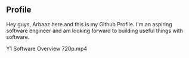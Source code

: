 ## Profile
Hey guys, Arbaaz here and this is my Github Profile. I'm an aspiring software engineer and am looking forward to building useful things with software.

Y1 Software Overview 720p.mp4

